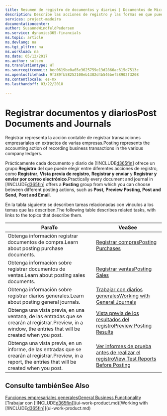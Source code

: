 ```yaml
---
title: Resumen de registro de documentos y diarios | Documentos de Microsoft
description: Describe las acciones de registro y las formas en que puede enviar documentos y diarios.
services: project-madeira
documentationcenter: 
author: SusanneWindfeldPedersen
ms.service: dynamics365-financials
ms.topic: article
ms.devlang: na
ms.tgt_pltfrm: na
ms.workload: na
ms.date: 05/12/2017
ms.author: solsen
ms.translationtype: HT
ms.sourcegitcommit: bec0619be0a65e3625759e13d2866ac615d7513c
ms.openlocfilehash: 9f389fb58252100eb1302d4b546bef58902f3208
ms.contentlocale: es-mx
ms.lasthandoff: 03/22/2018

---
```

# <a name="post-documents-and-journals"></a><span data-ttu-id="67bd6-103">Registrar documentos y diarios</span><span class="sxs-lookup"><span data-stu-id="67bd6-103">Post Documents and Journals</span></span>
<span data-ttu-id="67bd6-104">Registrar representa la acción contable de registrar transacciones empresariales en extractos de varias empresas.</span><span class="sxs-lookup"><span data-stu-id="67bd6-104">Posting represents the accounting action of recording business transactions in the various company ledgers.</span></span>

<span data-ttu-id="67bd6-105">Prácticamente cada documento y diario de [!INCLUDE[d365fin](includes/d365fin_md.md)] ofrece un grupo **Registro** del que puede elegir entre diferentes acciones de registro, como **Registrar**, **Vista previa de registro**, **Registrar y enviar** y **Registrar y enviar por correo electrónico**.</span><span class="sxs-lookup"><span data-stu-id="67bd6-105">Practically every document and journal in [!INCLUDE[d365fin](includes/d365fin_md.md)] offers a **Posting** group from which you can choose between different posting actions, such as **Post**, **Preview Posting**, **Post and Send**, **Post and Email**.</span></span>

<span data-ttu-id="67bd6-106">En la tabla siguiente se describen tareas relacionadas con vínculos a los temas que las describen.</span><span class="sxs-lookup"><span data-stu-id="67bd6-106">The following table describes related tasks, with links to the topics that describe them.</span></span>

| <span data-ttu-id="67bd6-107">Para</span><span class="sxs-lookup"><span data-stu-id="67bd6-107">To</span></span> | <span data-ttu-id="67bd6-108">Vea</span><span class="sxs-lookup"><span data-stu-id="67bd6-108">See</span></span> |
| --- | --- |
| <span data-ttu-id="67bd6-109">Obtenga información registrar documentos de compra.</span><span class="sxs-lookup"><span data-stu-id="67bd6-109">Learn about posting purchase documents.</span></span> |[<span data-ttu-id="67bd6-110">Registrar compras</span><span class="sxs-lookup"><span data-stu-id="67bd6-110">Posting Purchases</span></span>](ui-post-purchases.md) |
| <span data-ttu-id="67bd6-111">Obtenga información sobre registrar documentos de ventas.</span><span class="sxs-lookup"><span data-stu-id="67bd6-111">Learn about posting sales documents.</span></span> |[<span data-ttu-id="67bd6-112">Registrar ventas</span><span class="sxs-lookup"><span data-stu-id="67bd6-112">Posting Sales</span></span>](ui-post-sales.md) |
| <span data-ttu-id="67bd6-113">Obtenga información sobre registrar diarios generales.</span><span class="sxs-lookup"><span data-stu-id="67bd6-113">Learn about posting general journals.</span></span> |[<span data-ttu-id="67bd6-114">Trabajar con diarios generales</span><span class="sxs-lookup"><span data-stu-id="67bd6-114">Working with General Journals</span></span>](ui-work-general-journals.md) |
| <span data-ttu-id="67bd6-115">Obtenga una vista previa, en una ventana, de las entradas que se crearán al registrar.</span><span class="sxs-lookup"><span data-stu-id="67bd6-115">Preview, in a window, the entries that will be created when you post.</span></span> |[<span data-ttu-id="67bd6-116">Vista previa de los resultados del registro</span><span class="sxs-lookup"><span data-stu-id="67bd6-116">Preview Posting Results</span></span>](ui-how-preview-post-results.md) |
| <span data-ttu-id="67bd6-117">Obtenga una vista previa, en un informe, de las entradas que se crearán al registrar.</span><span class="sxs-lookup"><span data-stu-id="67bd6-117">Preview, in a report, the entries that will be created when you post.</span></span> |[<span data-ttu-id="67bd6-118">Ver informes de prueba antes de realizar el registro</span><span class="sxs-lookup"><span data-stu-id="67bd6-118">View Test Reports Before Posting</span></span>](ui-how-view-test-reports-posting.md) |

## <a name="see-also"></a><span data-ttu-id="67bd6-119">Consulte también</span><span class="sxs-lookup"><span data-stu-id="67bd6-119">See Also</span></span>
[<span data-ttu-id="67bd6-120">Funciones empresariales generales</span><span class="sxs-lookup"><span data-stu-id="67bd6-120">General Business Functionality</span></span>](ui-across-business-areas.md)  
<span data-ttu-id="67bd6-121">[Trabajar con [!INCLUDE[d365fin](includes/d365fin_md.md)]](ui-work-product.md)</span><span class="sxs-lookup"><span data-stu-id="67bd6-121">[Working with [!INCLUDE[d365fin](includes/d365fin_md.md)]](ui-work-product.md)</span></span>


